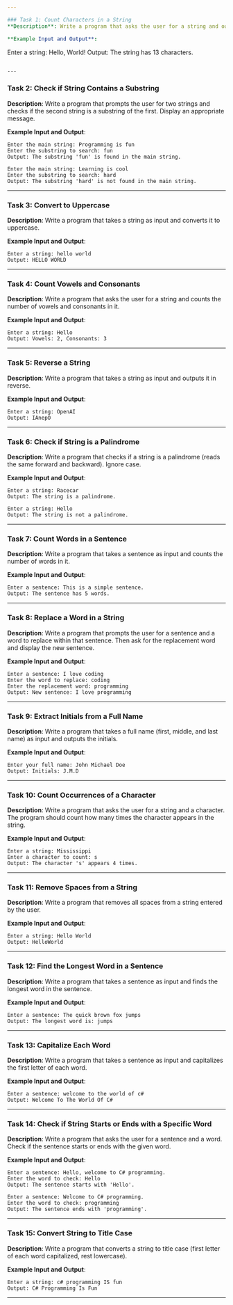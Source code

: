 ```yaml
---

### Task 1: Count Characters in a String
**Description**: Write a program that asks the user for a string and outputs the number of characters in it.

**Example Input and Output**:
```
Enter a string: Hello, World!
Output: The string has 13 characters.
```

---
```


### Task 2: Check if String Contains a Substring
**Description**: Write a program that prompts the user for two strings and checks if the second string is a substring of the first. Display an appropriate message.

**Example Input and Output**:
```
Enter the main string: Programming is fun
Enter the substring to search: fun
Output: The substring 'fun' is found in the main string.
```

```
Enter the main string: Learning is cool
Enter the substring to search: hard
Output: The substring 'hard' is not found in the main string.
```

---

### Task 3: Convert to Uppercase
**Description**: Write a program that takes a string as input and converts it to uppercase.

**Example Input and Output**:
```
Enter a string: hello world
Output: HELLO WORLD
```

---

### Task 4: Count Vowels and Consonants
**Description**: Write a program that asks the user for a string and counts the number of vowels and consonants in it.

**Example Input and Output**:
```
Enter a string: Hello
Output: Vowels: 2, Consonants: 3
```

---

### Task 5: Reverse a String
**Description**: Write a program that takes a string as input and outputs it in reverse.

**Example Input and Output**:
```
Enter a string: OpenAI
Output: IAnepO
```

---

### Task 6: Check if String is a Palindrome
**Description**: Write a program that checks if a string is a palindrome (reads the same forward and backward). Ignore case.

**Example Input and Output**:
```
Enter a string: Racecar
Output: The string is a palindrome.
```

```
Enter a string: Hello
Output: The string is not a palindrome.
```

---

### Task 7: Count Words in a Sentence
**Description**: Write a program that takes a sentence as input and counts the number of words in it.

**Example Input and Output**:
```
Enter a sentence: This is a simple sentence.
Output: The sentence has 5 words.
```

---

### Task 8: Replace a Word in a String
**Description**: Write a program that prompts the user for a sentence and a word to replace within that sentence. Then ask for the replacement word and display the new sentence.

**Example Input and Output**:
```
Enter a sentence: I love coding
Enter the word to replace: coding
Enter the replacement word: programming
Output: New sentence: I love programming
```

---

### Task 9: Extract Initials from a Full Name
**Description**: Write a program that takes a full name (first, middle, and last name) as input and outputs the initials.

**Example Input and Output**:
```
Enter your full name: John Michael Doe
Output: Initials: J.M.D
```

---

### Task 10: Count Occurrences of a Character
**Description**: Write a program that asks the user for a string and a character. The program should count how many times the character appears in the string.

**Example Input and Output**:
```
Enter a string: Mississippi
Enter a character to count: s
Output: The character 's' appears 4 times.
```

---

### Task 11: Remove Spaces from a String
**Description**: Write a program that removes all spaces from a string entered by the user.

**Example Input and Output**:
```
Enter a string: Hello World
Output: HelloWorld
```

---

### Task 12: Find the Longest Word in a Sentence
**Description**: Write a program that takes a sentence as input and finds the longest word in the sentence.

**Example Input and Output**:
```
Enter a sentence: The quick brown fox jumps
Output: The longest word is: jumps
```

---

### Task 13: Capitalize Each Word
**Description**: Write a program that takes a sentence as input and capitalizes the first letter of each word.

**Example Input and Output**:
```
Enter a sentence: welcome to the world of c#
Output: Welcome To The World Of C#
```

---

### Task 14: Check if String Starts or Ends with a Specific Word
**Description**: Write a program that asks the user for a sentence and a word. Check if the sentence starts or ends with the given word.

**Example Input and Output**:
```
Enter a sentence: Hello, welcome to C# programming.
Enter the word to check: Hello
Output: The sentence starts with 'Hello'.
```

```
Enter a sentence: Welcome to C# programming.
Enter the word to check: programming
Output: The sentence ends with 'programming'.
```

---

### Task 15: Convert String to Title Case
**Description**: Write a program that converts a string to title case (first letter of each word capitalized, rest lowercase).

**Example Input and Output**:
```
Enter a string: c# programming IS fun
Output: C# Programming Is Fun
```

---
